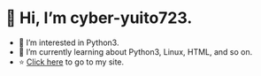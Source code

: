 # 👋 Hi, I’m cyber-yuito723.

* 👀 I’m interested in Python3.
* 🌱 I’m currently learning about Python3, Linux, HTML, and so on.
* ⭐ [Click here](https://www.cyber-yuito723.com) to go to my site.

<!---
cyber-yuito723/cyber-yuito723 is a ✨ special ✨ repository because its `README.md` (this file) appears on your GitHub profile.
You can click the Preview link to take a look at your changes.
--->
